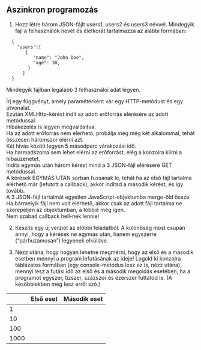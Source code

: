 ## Aszinkron programozás

1. Hozz létre három JSON-fájlt users1, users2 és users3 névvel.
Mindegyik fájl a felhasználók nevét és életkorát tartalmazza az alábbi formában:

````
  {
    "users":[
       {
          "name": "John Doe", 
          "age": 30, 
        }
      ]
  }
  ````
Mindegyik fájlban legalább 3 felhasználói adat legyen.

Írj egy függvényt, amely paraméterként vár egy HTTP-metódust és egy útvonalat.    
Ezután XMLHttp-kérést indít az adott erőforrás elérésére az adott metódussal.   
Hibakezelés is legyen megvalósítva.    
Ha az adott erőforrás nem elérhető, próbálja meg még két alkalommal, tehát összesen háromszor elérni azt.    
Két hívás között legyen 5 másodperc várakozási idő.   
Ha harmadszorra sem lehet elérni az erőforrást, elég a konzolra kiírni a hibaüzenetet.   
Indíts egymás után három kérést mind a 3 JSON-fájl elérésére GET metódussal.  
A kérések EGYMÁS UTÁN sorban fussanak le, tehát ha az első fájl tartalma elérhető már (lefutott a callback), akkor indítsd a második kérést, és így tovább.    
A 3 JSON-fájl tartalmát egyetlen JavaScript-objektumba merge-öld össze.    
Ha bármelyik fájl nem volt elérhető, akkor csak az adott fájl tartalma ne szerepeljen az objektumban, a többié még igen.   
Nem szabad callback hell-nek lennie!

2. Készíts egy új verziót az előbbi feladatból. A különbség most csupán annyi, hogy a kérések ne egymás után, hanem egyszerre (“párhuzamosan”) legyenek elküldve.

3. Nézz utána, hogy hogyan lehetne megmérni, hogy az első és a második esetben mennyi a program lefutásának az ideje! 
Logold ki konzolra táblázatos formában (egy console-metódus lesz ez is, nézz utána), mennyi lesz a futási idő az első és a második megoldás esetében, ha a programot egyszer, tízszer, százszor és ezerszer futtatod le. (A későbbiekben még lesz erről szó.)


|    |  Első eset | Második eset  |   
|---|---|---|   
|  1 |   |    |    
|  10|   |     |    
|  100|   |    |    
|  1000|   |    |    


